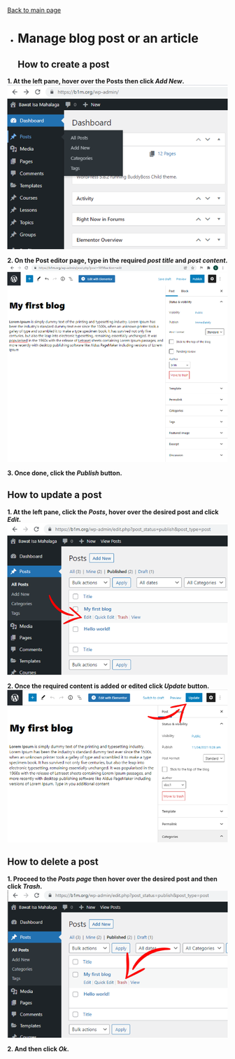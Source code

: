 [Back to main page](https://github.com/samremonte/b1m/blob/main/documentation.md)

- # Manage blog post or an article
  <h2>How to create a post</h2>
  
**1. At the left pane, hover over the Posts then click _Add New_.**
![Image2.1](/img/2.1.PNG)


**2. On the Post editor page, type in the required _post title_ and _post content_.**
![Image2.2](/img/2.2.PNG)


**3. Once done, click the _Publish_ button.**

  <h2>How to update a post</h2>
  
**1. At the left pane, click the _Posts_, hover over the desired post and click _Edit_.**
![Image2.3](/img/2.3.png) 


**2. Once the required content is added or edited click _Update_ button.** 
![Image2.4](/img/2.4.PNG)   

  <h2>How to delete a post</h2>
  
**1. Proceed to the _Posts page_ then hover over the desired post and then click _Trash_.**
![Image2.5](/img/2.5.PNG)

**2. And then click _Ok_.**
